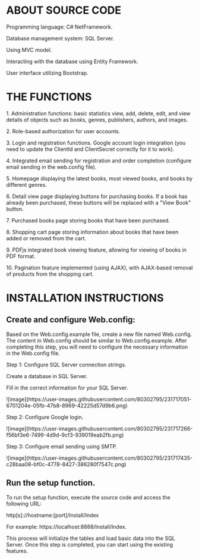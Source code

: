 # ABOUT SOURCE CODE
<p>Programming language: C# NetFramework.</p>
<p>Database management system: SQL Server.</p>
<p>Using MVC model.</p>
<p>Interacting with the database using Entity Framework.</p>
<p>User interface utilizing Bootstrap.</p>

# THE FUNCTIONS
<p>1. Administration functions: basic statistics view, add, delete, edit, and view details of objects such as books, genres, publishers, authors, and images.</p>
<p>2. Role-based authorization for user accounts.</p>
<p>3. Login and registration functions. Google account login integration (you need to update the ClientId and ClientSecret correctly for it to work).</p>
<p>4. Integrated email sending for registration and order completion (configure email sending in the web.config file).</p>
<p>5. Homepage displaying the latest books, most viewed books, and books by different genres.</p>
<p>6. Detail view page displaying buttons for purchasing books. If a book has already been purchased, these buttons will be replaced with a "View Book" button.</p>
<p>7. Purchased books page storing books that have been purchased.</p>
<p>8. Shopping cart page storing information about books that have been added or removed from the cart.</p>
<p>9. PDFjs integrated book viewing feature, allowing for viewing of books in PDF format.</p>
<p>10. Pagination feature implemented (using AJAX), with AJAX-based removal of products from the shopping cart.</p>

# INSTALLATION INSTRUCTIONS
## Create and configure Web.config: 
<p>Based on the Web.config.example file, create a new file named Web.config. The content in Web.config should be similar to Web.config.example. After completing this step, you will need to configure the necessary information in the Web.config file.</p>
<p>Step 1: Configure SQL Server connection strings.</p>
<p>Create a database in SQL Server.</p>
<p>Fill in the correct information for your SQL Server.</p>
![image](https://user-images.githubusercontent.com/80302795/231717051-6701204e-05fb-47b8-8969-42225d57d9b6.png)
<p>Step 2: Configure Google login.</p>
![image](https://user-images.githubusercontent.com/80302795/231717266-f56bf3e6-7499-4d9d-9cf3-939019eab2fb.png)
<p>Step 3: Configure email sending using SMTP.</p>
![image](https://user-images.githubusercontent.com/80302795/231717435-c28baa08-bf0c-4778-8427-386280f7547c.png)

## Run the setup function.
<p>To run the setup function, execute the source code and access the following URL:</p>
http[s]://hostname:[port]/Install/Index
<p>For example: https://localhost:8888/Install/Index.</p>
<p>This process will initialize the tables and load basic data into the SQL Server. Once this step is completed, you can start using the existing features.</p>
